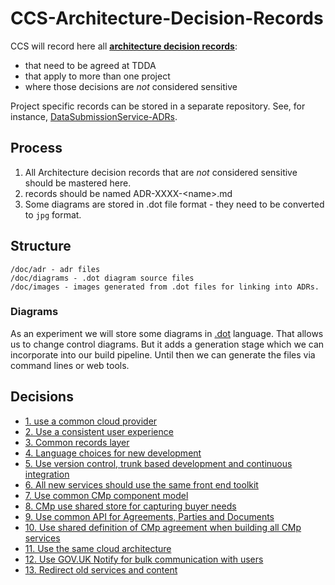 # CCS-Architecture-Decision-Records
CCS will record here all **[architecture decision records](doc/adr)**:
 - that need to be agreed at TDDA
 - that apply to more than one project
 - where those decisions are _not_ considered sensitive

Project specific records can be stored in a separate repository. See, for instance,
[DataSubmissionService-ADRs](https://github.com/Crown-Commercial-Service/DataSubmissionService-ADRs).

## Process

1. All Architecture decision records that are _not_ considered sensitive should be mastered here.
1. records should be named ADR-XXXX-\<name>.md
1. Some diagrams are stored in .dot file format - they need to be converted to `jpg` format.

## Structure

```
/doc/adr - adr files
/doc/diagrams - .dot diagram source files
/doc/images - images generated from .dot files for linking into ADRs.
```

### Diagrams

As an experiment we will store some diagrams in [.dot](https://www.graphviz.org/documentation/) language.
That allows us to change control diagrams. But it adds a generation stage which we can incorporate into our build pipeline.
Until then we can generate the files via command lines or web tools.

## Decisions

* [1. use a common cloud provider](doc/adr/0001-use-a-common-cloud-provider.md)
* [2. Use a consistent user experience](doc/adr/0002-use-a-consistent-user-experience.md)
* [3. Common records layer](doc/adr/0003-common-records-layer.md)
* [4. Language choices for new development](doc/adr/0004-language-choices-for-new-development.md)
* [5. Use version control, trunk based development and continuous integration](doc/adr/0005-use-version-control-trunk-based-development-and-continuous-integration.md)
* [6. All new services should use the same front end toolkit](doc/adr/0006-all-new-services-should-use-the-same-front-end-toolkit.md)
* [7. Use common CMp component model](doc/adr/0007-use-common-CMp-component-model.md)
* [8. CMp use shared store for capturing buyer needs](doc/adr/0008-cmp-use-shared-store-for-capturing-buyer-needs.md)
* [9. Use common API for Agreements, Parties and Documents](doc/adr/0009-use-common-api-for-agreements-parties-and-documents.md)
* [10. Use shared definition of CMp agreement when building all CMp services](doc/adr/0010-use-shared-definition-of-cmp-agreement-when-building-all-cmp-services.md)
* [11. Use the same cloud architecture](doc/adr/0011-use-the-same-cloud-architecture.md)
* [12. Use GOV.UK Notify for bulk communication with users](doc/adr/0012-use-govuk-notify-for-bulk-communication-with-users.md)
* [13. Redirect old services and content](doc/adr/0013-redirect-old-services-and-content.md)
